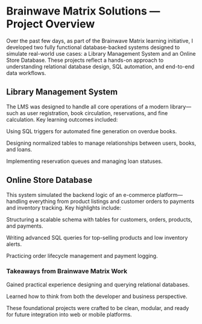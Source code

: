 # Brainwave Matrix Solutions — Project Overview
Over the past few days, as part of the Brainwave Matrix learning initiative, I developed two fully functional database-backed systems designed to simulate real-world use cases: a Library Management System and an Online Store Database. These projects reflect a hands-on approach to understanding relational database design, SQL automation, and end-to-end data workflows.

## Library Management System
The LMS was designed to handle all core operations of a modern library—such as user registration, book circulation, reservations, and fine calculation. Key learning outcomes included:

Using SQL triggers for automated fine generation on overdue books.

Designing normalized tables to manage relationships between users, books, and loans.

Implementing reservation queues and managing loan statuses.

## Online Store Database
This system simulated the backend logic of an e-commerce platform—handling everything from product listings and customer orders to payments and inventory tracking. Key highlights include:

Structuring a scalable schema with tables for customers, orders, products, and payments.

Writing advanced SQL queries for top-selling products and low inventory alerts.

Practicing order lifecycle management and payment logging.

### Takeaways from Brainwave Matrix Work
Gained practical experience designing and querying relational databases.

Learned how to think from both the developer and business perspective.

These foundational projects were crafted to be clean, modular, and ready for future integration into web or mobile platforms.

